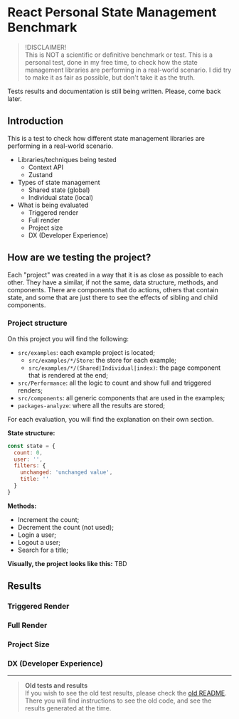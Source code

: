 # React Personal State Management Benchmark

> !DISCLAIMER!  
> This is NOT a scientific or definitive benchmark or test.
> This is a personal test, done in my free time, to check how the state management libraries are performing in a real-world scenario.
> I did try to make it as fair as possible, but don't take it as the truth.

Tests results and documentation is still being written. Please, come back later.

## Introduction
This is a test to check how different state management libraries are performing in a real-world scenario.

- Libraries/techniques being tested
  - Context API
  - Zustand
- Types of state management
  - Shared state (global)
  - Individual state (local)
- What is being evaluated
  - Triggered render
  - Full render
  - Project size
  - DX (Developer Experience)

## How are we testing the project?
Each "project" was created in a way that it is as close as possible to each other.
They have a similar, if not the same, data structure, methods, and components.
There are components that do actions, others that contain state, and some that are just there to see the effects of sibling and child components.

### Project structure
On this project you will find the following:
- `src/examples`: each example project is located;
  - `src/examples/*/Store`: the store for each example;
  - `src/examples/*/(Shared|Individual|index)`: the page component that is rendered at the end;
- `src/Performance`: all the logic to count and show full and triggered renders;
- `src/components`: all generic components that are used in the examples;
- `packages-analyze`: where all the results are stored;

For each evaluation, you will find the explanation on their own section.


**State structure:**
```javascript
const state = {
  count: 0,
  user: '',
  filters: {
    unchanged: 'unchanged value',
    title: ''
  }
}
```

**Methods:**
- Increment the count;
- Decrement the count (not used);
- Login a user;
- Logout a user;
- Search for a title;

**Visually, the project looks like this:**
TBD


## Results

### Triggered Render

### Full Render

### Project Size

### DX (Developer Experience)

---

> **Old tests and results**  
> If you wish to see the old test results, please check the [old README](README-old.md).
> There you will find instructions to see the old code, and see the results generated at the time.